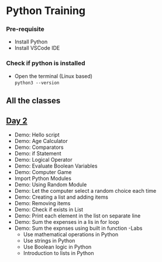 # Python Training
### Pre-requisite
- Install Python
- Install VSCode IDE
### Check if python is installed
- Open the terminal (Linux based) \
`python3 --version`
## All the classes
## [Day 2](./day_2.md)
- Demo: Hello script
- Demo: Age Calculator
- Demo: Comparators
- Demo: if Statement
- Demo: Logical Operator
- Demo: Evaluate Boolean Variables
- Demo: Computer Game
- Import Python Modules
- Demo: Using Random Module
- Demo: Let the computer select a random choice each time
- Demo: Creating a list and adding items
- Demo: Removing items
- Demo: Check if exists in List
- Demo: Print each element in the list on separate line
- Demo: Sum the expenses in a lis in for loop
- Demo: Sum the expnses using built in function
-Labs
  - Use mathematical operations in Python
  - Use strings in Python
  - Use Boolean logic in Python
  - Introduction to lists in Python
